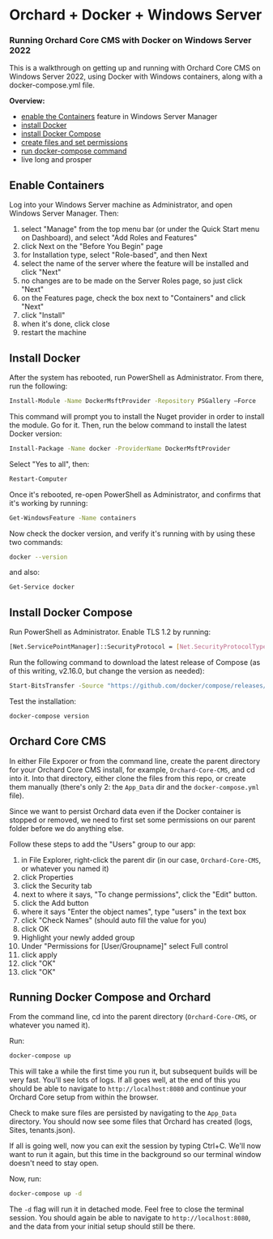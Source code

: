 # Orchard + Docker + Windows Server
### Running Orchard Core CMS with Docker on Windows Server 2022

This is a walkthrough on getting up and running with Orchard Core CMS on Windows Server 2022, using Docker with Windows containers, along with a docker-compose.yml file.

**Overview:**

- [enable the Containers](#enable-containers) feature in Windows Server Manager
- [install Docker](#install-docker)
- [install Docker Compose](#install-docker-compose)
- [create files and set permissions](#orchard-core-cms)
- [run docker-compose command](#running-docker-compose-and-orchard)
- live long and prosper

## Enable Containers

Log into your Windows Server machine as Administrator, and open Windows Server Manager. Then:

1. select "Manage" from the top menu bar (or under the Quick Start menu on Dashboard), and select "Add Roles and Features"
2. click Next on the "Before You Begin" page
3. for Installation type, select "Role-based", and then Next
4. select the name of the server where the feature will be installed and click "Next"
5. no changes are to be made on the Server Roles page, so just click "Next"
6. on the Features page, check the box next to "Containers" and click "Next"
7. click "Install"
8. when it's done, click close
9. restart the machine

## Install Docker 

After the system has rebooted, run PowerShell as Administrator. From there, run the following:

```sh
Install-Module -Name DockerMsftProvider -Repository PSGallery –Force
```

This command will prompt you to install the Nuget provider in order to install the module. Go for it. Then, run the below command to install the latest Docker version:

```sh
Install-Package -Name docker -ProviderName DockerMsftProvider
```

Select "Yes to all", then: 

```sh
Restart-Computer
```

Once it's rebooted, re-open PowerShell as Administrator, and confirms that it's working by running: 

```sh
Get-WindowsFeature -Name containers
```

Now check the docker version, and verify it's running with by using these two commands:

```sh
docker --version
```

and also: 

```sh
Get-Service docker
```

## Install Docker Compose

Run PowerShell as Administrator. Enable TLS 1.2 by running:

```sh
[Net.ServicePointManager]::SecurityProtocol = [Net.SecurityProtocolType]::Tls12
```

Run the following command to download the latest release of Compose (as of this writing, v2.16.0, but change the version as needed):

```sh
Start-BitsTransfer -Source "https://github.com/docker/compose/releases/download/v2.16.0/docker-compose-Windows-x86_64.exe" -Destination $Env:ProgramFiles\Docker\docker-compose.exe
```

Test the installation:

```sh
docker-compose version
```

## Orchard Core CMS

In either File Exporer or from the command line, create the parent directory for your Orchard Core CMS install, for example, `Orchard-Core-CMS`, and cd into it. Into that directory, either clone the files from this repo, or create them manually (there's only 2: the `App_Data` dir and the `docker-compose.yml` file).

Since we want to persist Orchard data even if the Docker container is stopped or removed, we need to first set some permissions on our parent folder before we do anything else.

Follow these steps to add the "Users" group to our app:

1. in File Explorer, right-click the parent dir (in our case, `Orchard-Core-CMS`, or whatever you named it)
2. click Properties
3. click the Security tab
4. next to where it says, "To change permissions", click the "Edit" button.
5. click the Add button
6. where it says "Enter the object names", type "users" in the text box
7. click "Check Names" (should auto fill the value for you)
8. click OK
9. Highlight your newly added group
10. Under "Permissions for [User/Groupname]" select Full control
11. click apply
12. click "OK"
13. click "OK"

## Running Docker Compose and Orchard

From the command line, cd into the parent directory (`Orchard-Core-CMS`, or whatever you named it).

Run:

```sh
docker-compose up
```

This will take a while the first time you run it, but subsequent builds will be very fast. You'll see lots of logs. If all goes well, at the end of this you should be able to navigate to `http://localhost:8080` and continue your Orchard Core setup from within the browser.

Check to make sure files are persisted by navigating to the `App_Data` directory. You should now see some files that Orchard has created (logs, Sites, tenants.json).

If all is going well, now you can exit the session by typing Ctrl+C. We'll now want to run it again, but this time in the background so our terminal window doesn't need to stay open.

Now, run:

```sh
docker-compose up -d
```

The `-d` flag will run it in detached mode. Feel free to close the terminal session. You should again be able to navigate to `http://localhost:8080`, and the data from your initial setup should still be there.